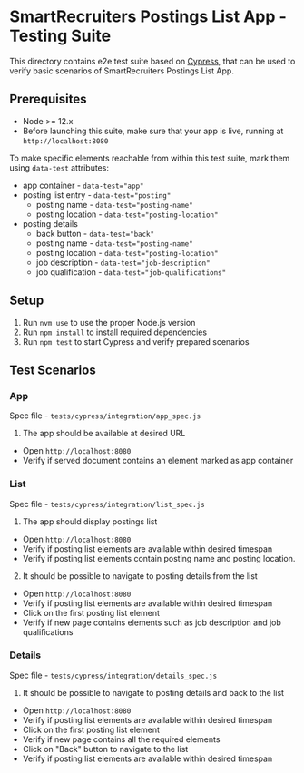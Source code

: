 # SmartRecruiters Postings List App - Testing Suite

This directory contains e2e test suite based on [Cypress](https://www.cypress.io/), that can be used to verify basic scenarios of SmartRecruiters Postings List App.

## Prerequisites

* Node >= 12.x
* Before launching this suite, make sure that your app is live, running at `http://localhost:8080`

To make specific elements reachable from within this test suite, mark them using `data-test` attributes:

* app container - `data-test="app"`
* posting list entry - `data-test="posting"`
  * posting name - `data-test="posting-name"`
  * posting location - `data-test="posting-location"`
* posting details
  * back button - `data-test="back"`
  * posting name - `data-test="posting-name"`
  * posting location - `data-test="posting-location"`
  * job description - `data-test="job-description"`
  * job qualification - `data-test="job-qualifications"`

## Setup

1. Run `nvm use` to use the proper Node.js version
2. Run `npm install` to install required dependencies
3. Run `npm test` to start Cypress and verify prepared scenarios

## Test Scenarios

### App

Spec file - `tests/cypress/integration/app_spec.js`

1. The app should be available at desired URL

* Open `http://localhost:8080`
* Verify if served document contains an element marked as app container

### List

Spec file - `tests/cypress/integration/list_spec.js`

1. The app should display postings list

* Open `http://localhost:8080`
* Verify if posting list elements are available within desired timespan
* Verify if posting list elements contain posting name and posting location.

2. It should be possible to navigate to posting details from the list

* Open `http://localhost:8080`
* Verify if posting list elements are available within desired timespan
* Click on the first posting list element
* Verify if new page contains elements such as job description and job qualifications

### Details

Spec file - `tests/cypress/integration/details_spec.js`

1. It should be possible to navigate to posting details and back to the list

* Open `http://localhost:8080`
* Verify if posting list elements are available within desired timespan
* Click on the first posting list element
* Verify if new page contains all the required elements
* Click on "Back" button to navigate to the list
* Verify if posting list elements are available within desired timespan
